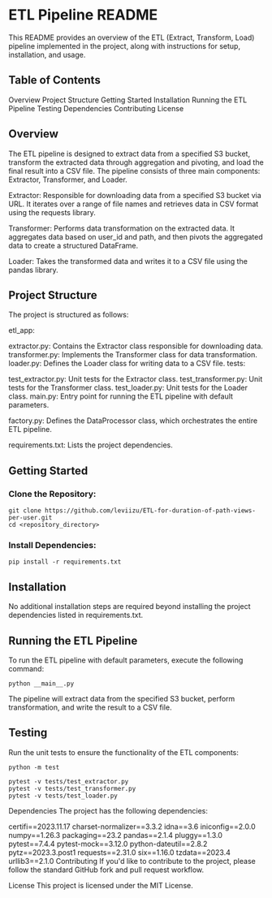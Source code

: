 # ETL Pipeline README
This README provides an overview of the ETL (Extract, Transform, Load) pipeline implemented in the project, along with instructions for setup, installation, and usage.

## Table of Contents
Overview
Project Structure
Getting Started
Installation
Running the ETL Pipeline
Testing
Dependencies
Contributing
License

## Overview
The ETL pipeline is designed to extract data from a specified S3 bucket, transform the extracted data through aggregation and pivoting, and load the final result into a CSV file. The pipeline consists of three main components: Extractor, Transformer, and Loader.

Extractor: Responsible for downloading data from a specified S3 bucket via URL. It iterates over a range of file names and retrieves data in CSV format using the requests library.

Transformer: Performs data transformation on the extracted data. It aggregates data based on user_id and path, and then pivots the aggregated data to create a structured DataFrame.

Loader: Takes the transformed data and writes it to a CSV file using the pandas library.

## Project Structure
The project is structured as follows:

etl_app:

extractor.py: Contains the Extractor class responsible for downloading data.
transformer.py: Implements the Transformer class for data transformation.
loader.py: Defines the Loader class for writing data to a CSV file.
tests:

test_extractor.py: Unit tests for the Extractor class.
test_transformer.py: Unit tests for the Transformer class.
test_loader.py: Unit tests for the Loader class.
main.py: Entry point for running the ETL pipeline with default parameters.

factory.py: Defines the DataProcessor class, which orchestrates the entire ETL pipeline.

requirements.txt: Lists the project dependencies.

## Getting Started
### Clone the Repository:

```
git clone https://github.com/leviizu/ETL-for-duration-of-path-views-per-user.git
cd <repository_directory>
```
### Install Dependencies:
```
pip install -r requirements.txt
```
## Installation
No additional installation steps are required beyond installing the project dependencies listed in requirements.txt.

## Running the ETL Pipeline
To run the ETL pipeline with default parameters, execute the following command:
```
python __main__.py
```

The pipeline will extract data from the specified S3 bucket, perform transformation, and write the result to a CSV file.

## Testing
Run the unit tests to ensure the functionality of the ETL components:
```
python -m test

pytest -v tests/test_extractor.py
pytest -v tests/test_transformer.py
pytest -v tests/test_loader.py
```
Dependencies
The project has the following dependencies:

certifi==2023.11.17
charset-normalizer==3.3.2
idna==3.6
iniconfig==2.0.0
numpy==1.26.3
packaging==23.2
pandas==2.1.4
pluggy==1.3.0
pytest==7.4.4
pytest-mock==3.12.0
python-dateutil==2.8.2
pytz==2023.3.post1
requests==2.31.0
six==1.16.0
tzdata==2023.4
urllib3==2.1.0
Contributing
If you'd like to contribute to the project, please follow the standard GitHub fork and pull request workflow.

License
This project is licensed under the MIT License.





